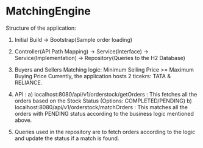 # MatchingEngine

Structure of the application:

1) Initial Build -> Bootstrap(Sample order loading)

2) Controller(API Path Mapping) -> Service(Interface) -> Service(Implementation) -> Repository(Queries to the H2 Database)

3) Buyers and Sellers Matching logic: Minimum Selling Price >= Maximum Buying Price
   Currently, the application hosts 2 ticekrs: TATA & RELIANCE.

4) API :
  a) localhost:8080/api/v1/orderstock/getOrders : This fetches all the orders based on the Stock Status (Options: COMPLETED/PENDING)
  b) localhost:8080/api/v1/orderstock/matchOrders : This matches all the orders with PENDING status according to the business logic mentioned above.

5) Queries used in the repository are to fetch orders according to the logic and update the status if a match is found.

   
